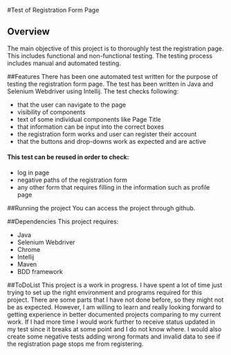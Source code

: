 #Test of Registration Form Page

## Overview
The main objective of this project is to thoroughly test the registration page.
This includes functional and non-functional testing. The testing process includes manual and automated testing.


##Features
There has been one automated test written for the purpose of testing the registration form page.
The test has been written in Java and Selenium Webdriver using Intellij. 
The test checks following:
- that the user can navigate to the page
- visibility of components
- text of some individual components like Page Title
- that information can be input into the correct boxes
- the registration form works and user can register their account
- that the buttons and drop-downs work as expected and are active

#### This test can be reused in order to check:
- log in page
- negative paths of the registration form
- any other form that requires filling in the information such as profile page

##Running the project
You can access the project through github. 

##Dependencies
This project requires:
- Java
- Selenium Webdriver
- Chrome
- Intellij
- Maven
- BDD framework

##ToDoList
This project is a work in progress. I have spent a lot of time just trying to set up the right environment and programs required for this project.
There are some parts that I have not done before, so they might not be as expected. However, I am willing to learn and really looking forward to getting experience in better documented projects comparing to my current work. 
If I had more time I would work further to receive status updated in my test since it breaks at some point and I do not know where.
I would also create some negative tests adding wrong formats and invalid data to see if the registration page stops me from registering.
